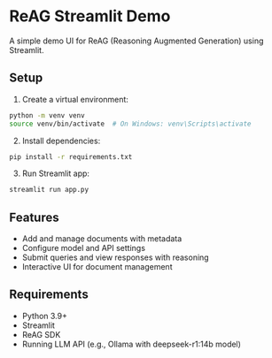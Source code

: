 # ReAG Streamlit Demo

A simple demo UI for ReAG (Reasoning Augmented Generation) using Streamlit.

## Setup

1. Create a virtual environment:
```bash
python -m venv venv
source venv/bin/activate  # On Windows: venv\Scripts\activate
```

2. Install dependencies:
```bash
pip install -r requirements.txt
```

3. Run Streamlit app:
```bash
streamlit run app.py
```

## Features

- Add and manage documents with metadata
- Configure model and API settings
- Submit queries and view responses with reasoning
- Interactive UI for document management

## Requirements

- Python 3.9+
- Streamlit
- ReAG SDK
- Running LLM API (e.g., Ollama with deepseek-r1:14b model) 